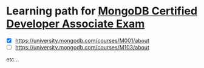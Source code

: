 # Learning path for [MongoDB Certified Developer Associate Exam](https://university.mongodb.com/learning_paths/developer)

- [x] https://university.mongodb.com/courses/M001/about
- [ ] https://university.mongodb.com/courses/M103/about

etc...
